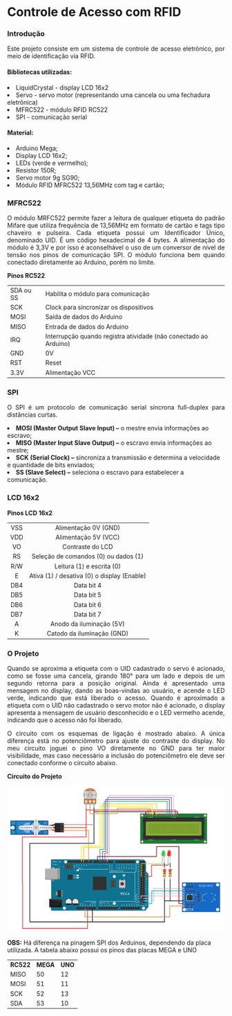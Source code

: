 <h1>Controle de Acesso com RFID</h1>
<h3>Introdução</h3>
<p align=justify>Este projeto consiste em um sistema de controle de acesso eletrônico, por meio de identificação via RFID.</p>
<h4>Bibliotecas utilizadas:</h4>
<li>LiquidCrystal - display LCD 16x2</li>
<li>Servo - servo motor (representando uma cancela ou uma fechadura eletrônica)</li>
<li>MFRC522 - módulo RFID RC522</li>
<li>SPI - comunicação serial</li>
<h4>Material:</h4>
<li>Arduino Mega;</li>
<li>Display LCD 16x2;</li>
<li>LEDs (verde e vermelho);</li>
<li>Resistor 150R;</li>
<li>Servo motor 9g SG90;</li>
<li>Módulo RFID MFRC522 13,56MHz com tag e cartão;</li>
<h3>MFRC522</h3>
<p align=justify>O módulo MRFC522 permite fazer a leitura de qualquer etiqueta do padrão Mifare que utiliza frequência de 13,56MHz em formato de cartão e tags tipo chaveiro e pulseira. Cada etiqueta possui um Identificador Único, denominado UID. É um código hexadecimal de 4 bytes. A alimentação do módulo é 3,3V e por isso é aconselhável o uso de um conversor de nível de tensão nos pinos de comunicação SPI. O módulo funciona bem quando conectado diretamente ao Arduino, porém no limite.</p>
<p><b>Pinos RC522</b></p>
<table>
  <tr><td>SDA ou SS</td><td>Habilita o módulo para comunicação</td></tr>
  <tr><td>SCK</td><td>Clock para sincronizar os dispositivos</td></tr>
  <tr><td>MOSI</td><td>Saída de dados do Arduino</td></tr>
  <tr><td>MISO</td><td>Entrada de dados do Arduino</td></tr>
  <tr><td>IRQ</td><td>Interrupção quando registra atividade (não conectado ao Arduino)</td></tr>
  <tr><td>GND</td><td>0V</td></tr>
  <tr><td>RST</td><td>Reset</td></tr>
  <tr><td>3.3V</td><td>Alimentação VCC</td></tr>
</table>
<h3>SPI</h3>
<p align=justify>O SPI é um protocolo de comunicação serial síncrona full-duplex para distâncias curtas.</p>
<p><li><b>MOSI (Master Output Slave Input) –</b> o mestre envia informações ao escravo;</li>
  <li><b>MISO (Master Input Slave Output) –</b> o escravo envia informações ao mestre;</li>
  <li><b>SCK (Serial Clock) –</b> sincroniza a transmissão e determina a velocidade e quantidade de bits enviados;</li>
  <li><b>SS (Slave Select) –</b> seleciona o escravo para estabelecer a comunicação.</li></p>
<h3>LCD 16x2</h3>
<p><b>Pinos LCD 16x2</b></p>
<table>
  <tr align=center><td>VSS</td><td>Alimentação 0V (GND)</td></tr>
  <tr align=center><td>VDD</td><td>Alimentação 5V (VCC)</td></tr>
  <tr align=center><td>VO</td><td>Contraste do LCD</td></tr>
  <tr align=center><td>RS</td><td>Seleção de comandos (0) ou dados (1)</td></tr>
  <tr align=center><td>R/W</td><td>Leitura (1) e escrita (0)</td></tr>
  <tr align=center><td>E</td><td>Ativa (1) / desativa (0) o display (Enable)</td></tr>
  <tr align=center><td>DB4</td><td>Data bit 4</td></tr>
  <tr align=center><td>DB5</td><td>Data bit 5</td></tr>
  <tr align=center><td>DB6</td><td>Data bit 6</td></tr>
  <tr align=center><td>DB7</td><td>Data bit 7</td></tr>
  <tr align=center><td>A</td><td>Anodo da iluminação (5V)</td></tr>
  <tr align=center><td>K</td><td>Catodo da iluminação (GND)</td></tr>
</table>
<h3>O Projeto</h3>
<p align=justify>Quando se aproxima a etiqueta com o UID cadastrado o servo é acionado, como se fosse uma cancela, girando 180° para um lado e depois de um segundo retorna para a posição original. Ainda é apresentado uma mensagem no display, dando as boas-vindas ao usuário, e acende o LED verde, indicando que está liberado o acesso. Quando é aproximado a etiqueta com o UID não cadastrado o servo motor não é acionado, o display apresenta a mensagem de usuário desconhecido e o LED vermelho acende, indicando que o acesso não foi liberado.</p>
<p align=justify>O circuito com os esquemas de ligação é mostrado abaixo. A única diferença está no potenciômetro para ajuste do contraste do display. No meu circuito joguei o pino VO diretamente no GND para ter maior visibilidade, mas caso necessário a inclusão do potenciômetro ele deve ser conectado conforme o circuito abaixo.</p>
<p><b>Circuito do Projeto</b></p>
<img src="https://github.com/TioDavis/RFID/blob/main/Circuito%20RFID.jpg">
<p><b>OBS:</b> Há diferença na pinagem SPI dos Arduinos, dependendo da placa utilizada. A tabela abaixo possui os pinos das placas MEGA e UNO</p>
<table>
  <tr><td><b>RC522</b></td><td><b>MEGA</b></td><td><b>UNO</b></td></tr>
  <tr><td>MISO</td><td>50</td><td>12</td></tr>
  <tr><td>MOSI</td><td>51</td><td>11</td></tr>
  <tr><td>SCK</td><td>52</td><td>13</td></tr>
  <tr><td>SDA</td><td>53</td><td>10</td></tr>
</table>
